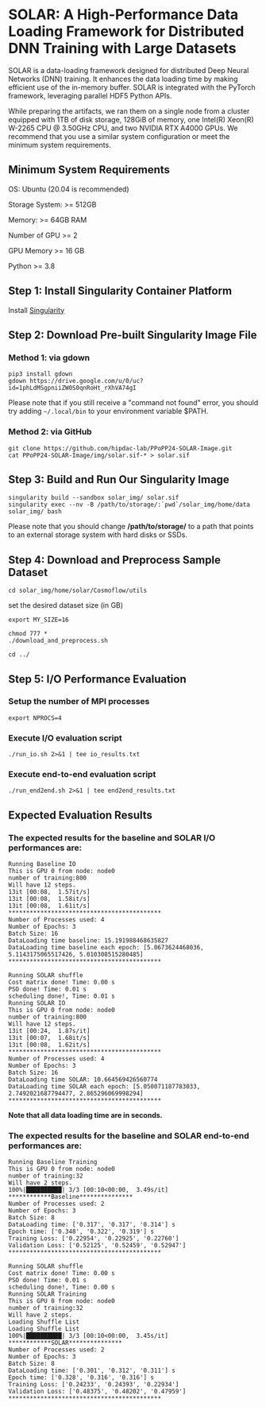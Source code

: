 # SOLAR: A High-Performance Data Loading Framework for Distributed DNN Training with Large Datasets

SOLAR is a data-loading framework designed for distributed Deep Neural Networks (DNN) training. It enhances the data loading time by making efficient use of the in-memory buffer. SOLAR is integrated with the PyTorch framework, leveraging parallel HDF5 Python APIs.

While preparing the artifacts, we ran them on a single node from a cluster equipped with 1TB of disk storage, 128GiB of memory, one Intel(R) Xeon(R) W-2265 CPU @ 3.50GHz CPU, and two NVIDIA RTX A4000 GPUs. We recommend that you use a similar system configuration or meet the minimum system requirements.


## Minimum System Requirements
OS: Ubuntu (20.04 is recommended)

Storage System: >= 512GB

Memory: >= 64GB RAM

Number of GPU >= 2

GPU Memory >= 16 GB

Python >= 3.8



## Step 1: Install Singularity Container Platform
Install [Singularity](https://singularity-tutorial.github.io/01-installation/)

## Step 2: Download Pre-built Singularity Image File
### Method 1: via gdown
```
pip3 install gdown
gdown https://drive.google.com/u/0/uc?id=1phLdMSgpniiZW0S0qnRoHt_rXhVA74gI
```
Please note that if you still receive a "command not found" error, you should try adding ```~/.local/bin``` to your environment variable $PATH.

### Method 2: via GitHub
```
git clone https://github.com/hipdac-lab/PPoPP24-SOLAR-Image.git
cat PPoPP24-SOLAR-Image/img/solar.sif-* > solar.sif
```

## Step 3: Build and Run Our Singularity Image
```
singularity build --sandbox solar_img/ solar.sif
singularity exec --nv -B /path/to/storage/:`pwd`/solar_img/home/data solar_img/ bash
```
Please note that you should change **/path/to/storage/** to a path that points to an external storage system with hard disks or SSDs.

## Step 4: Download and Preprocess Sample Dataset
```
cd solar_img/home/solar/Cosmoflow/utils
```
set the desired dataset size (in GB)
```
export MY_SIZE=16
```
```
chmod 777 *
./download_and_preprocess.sh
```
```
cd ../
```

## Step 5: I/O Performance Evaluation
### Setup the number of MPI processes
```
export NPROCS=4
```
### Execute I/O evaluation script
```
./run_io.sh 2>&1 | tee io_results.txt
```

### Execute end-to-end evaluation script
```
./run_end2end.sh 2>&1 | tee end2end_results.txt
```

## Expected Evaluation Results
### The expected results for the baseline and SOLAR I/O performances are:
```
Running Baseline IO
This is GPU 0 from node: node0
number of training:800
Will have 12 steps.
13it [00:08,  1.57it/s]
13it [00:08,  1.58it/s]
13it [00:08,  1.61it/s]
*******************************************
Number of Processes used: 4
Number of Epochs: 3
Batch Size: 16
DataLoading time baseline: 15.191988468635827
DataLoading time baseline each epoch: [5.0673624468036, 5.1143175065517426, 5.010308515280485]
*******************************************

Running SOLAR shuffle
Cost matrix done! Time: 0.00 s
PSO done! Time: 0.01 s
scheduling done!, Time: 0.01 s
Running SOLAR IO
This is GPU 0 from node: node0
number of training:800
Will have 12 steps.
13it [00:24,  1.87s/it]
13it [00:07,  1.68it/s]
13it [00:08,  1.62it/s]
*******************************************
Number of Processes used: 4
Number of Epochs: 3
Batch Size: 16
DataLoading time SOLAR: 10.664569426560774
DataLoading time SOLAR each epoch: [5.050071187783033, 2.7492021687794477, 2.865296069998294]
*******************************************
```
**Note that all data loading time are in seconds.**

### The expected results for the baseline and SOLAR end-to-end performances are:

```
Running Baseline Training
This is GPU 0 from node: node0
number of training:32
Will have 2 steps.
100%|██████████| 3/3 [00:10<00:00,  3.49s/it]
************Baseline***************
Number of Processes used: 2
Number of Epochs: 3
Batch Size: 8
DataLoading time: ['0.317', '0.317', '0.314'] s
Epoch time: ['0.348', '0.322', '0.319'] s
Training Loss: ['0.22954', '0.22925', '0.22760']
Validation Loss: ['0.52125', '0.52459', '0.52947']
*******************************************

Running SOLAR shuffle
Cost matrix done! Time: 0.00 s
PSO done! Time: 0.01 s
scheduling done!, Time: 0.00 s
Running SOLAR Training
This is GPU 0 from node: node0
number of training:32
Will have 2 steps.
Loading Shuffle List
Loading Shuffle List
100%|██████████| 3/3 [00:10<00:00,  3.45s/it]
************SOLAR***************
Number of Processes used: 2
Number of Epochs: 3
Batch Size: 8
DataLoading time: ['0.301', '0.312', '0.311'] s
Epoch time: ['0.328', '0.316', '0.316'] s
Training Loss: ['0.24233', '0.24393', '0.22934']
Validation Loss: ['0.48375', '0.48202', '0.47959']
*******************************************
```
